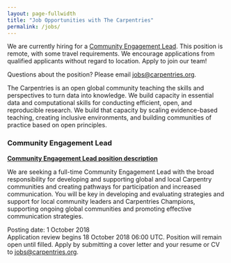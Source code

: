 ```yaml
---
layout: page-fullwidth
title: "Job Opportunities with The Carpentries"
permalink: /jobs/
---
```


We are currently hiring for a [Community Engagement Lead]({{site.url}}/community-lead/). This position is remote, with some travel requirements. We encourage applications from qualified applicants without regard to location. Apply to join our team!

Questions about the position? Please email [jobs@carpentries.org](mailto:jobs@carpentries.org).

The Carpentries is an open global community teaching the skills and perspectives to turn data into knowledge. We build capacity in essential data and computational skills for conducting efficient, open, and reproducible research. We build that capacity by scaling evidence-based teaching, creating inclusive environments, and building communities of practice based on open principles.

### Community Engagement Lead

**[Community Engagement Lead position description]({{site.url}}/community-lead/)**   

We are seeking a full-time Community Engagement Lead with the broad responsibility for developing and supporting global and local Carpentry communities and creating pathways for participation and increased communication. You will be key in developing and evaluating strategies and support for local community leaders and Carpentries Champions, supporting ongoing global communities and promoting effective communication strategies.

Posting date: 1 October 2018  
Application review begins 18 October 2018 06:00 UTC. Position will remain open until filled.
Apply by submitting a cover letter and your resume or CV to [jobs@carpentries.org](mailto:jobs@carpentries.org).
